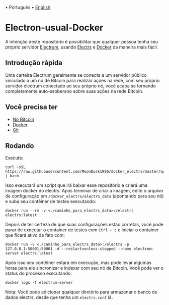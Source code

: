 <p align="left">
<span> • </span>
    <span>
        Português
    </span>
    <span> • </span>
    <a href="README_en.md">
        English
    </a>
</p>

# Electron-usual-Docker
A intenção deste repositório é possibilitar que qualquer pessoa tenha seu próprio servidor [Electrum](https://github.com/spesmilo/electrum), usando [Electrs](https://github.com/romanz/electrs ) e [Docker](https://www.docker.com/) da maneira mais fácil.

## Introdução rápida
Uma carteira Electrum geralmente se conecta a um servidor público vinculado a um nó de Bitcoin para realizar ações na rede, com seu próprio servidor electrum conectado ao seu próprio nó, você acaba se tornando completamente auto-ssoberano sobre suas ações na rede Bitcoin.

## Você precisa ter
- [Nó Bitcoin](https://github.com/bitcoin/bitcoin)
- [Docker](https://www.docker.com/)
- [Git](https://git-scm.com/)

## Rodando
Execute:
```
curl -sSL https://raw.githubusercontent.com/MoonDusk1996/docker_electrs/master/quick_start.sh | bash
```

Isso executará um script que irá baixar esse repositório e criará uma imagem docker do electrs. Após terminar de criar a imagem, edite o arquivo de configuração em `/docker_electrs/electrs_data` (apontando para seu nó) e suba seu contêiner de testes executando:

```
docker run --rm -v <./caminho_para_electrs_data>:/electrs electrs:latest
```

Depois de ter certeza de que suas configurações estão corretas, você pode parar de executar o container de testes com `Ctrl + c` e iniciar o container que ficará ativo de fato com:

```
docker run -v <./caminho_para_electrs_data>:/electrs -p 127.0.0.1:50001:50001 -d --restart=unless-stopped --name electrum-server electrs:latest
```
Após isso seu contêiner estará em execução, mas pode levar algumas horas para ele sincronizar e indexar com seu nó de Bitcoin. Você pode ver o status do processo executando:

```
docker logs -f electrum-server
```

Nota: Você pode adicionar qualquer diretório para armazenar o banco de dados electrs, desde que tenha um `electrs.conf` lá.
